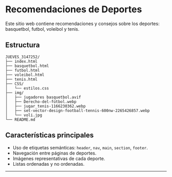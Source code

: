 # Recomendaciones de Deportes

Este sitio web contiene recomendaciones y consejos sobre los deportes: basquetbol, futbol, voleibol y tenis. 

## Estructura

```
JUEVES_3147252/
├── index.html
├── basquetbol.html
├── futbol.html
├── voleibol.html
├── tenis.html
├── CSS/
│   └── estilos.css
├── img/
│   ├── jugadores basquetbol.avif
│   ├── Derecho-del-fútbol.webp
│   ├── jugar_tenis-1166230362.webp
│   ├── set-vector-design-football-tennis-600nw-2265426857.webp
│   └── voli.jpg
└── README.md
```

## Características principales
- Uso de etiquetas semánticas: `header`, `nav`, `main`, `section`, `footer`.
- Navegación entre páginas de deportes.
- Imágenes representativas de cada deporte.
- Listas ordenadas y no ordenadas.

---

